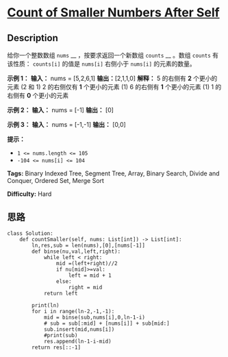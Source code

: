 # [Count of Smaller Numbers After Self][title]

## Description

给你一个整数数组 `nums` __ ，按要求返回一个新数组 `counts` __ 。数组 `counts` 有该性质： `counts[i]` 的值是
`nums[i]` 右侧小于 `nums[i]` 的元素的数量。



**示例 1：**
            **输入：** nums = [5,2,6,1]    **输出：**[2,1,1,0]     **解释：**    5 的右侧有 **2** 个更小的元素 (2 和 1)    2 的右侧仅有 **1** 个更小的元素 (1)    6 的右侧有 **1** 个更小的元素 (1)    1 的右侧有 **0** 个更小的元素    

**示例 2：**
            **输入：** nums = [-1]    **输出：** [0]    

**示例 3：**
            **输入：** nums = [-1,-1]    **输出：** [0,0]    



**提示：**

  * `1 <= nums.length <= 105`
  * `-104 <= nums[i] <= 104`


**Tags:** Binary Indexed Tree, Segment Tree, Array, Binary Search, Divide and Conquer, Ordered Set, Merge Sort

**Difficulty:** Hard

## 思路

``` python3
class Solution:
    def countSmaller(self, nums: List[int]) -> List[int]:
        ln,res,sub = len(nums),[0],[nums[-1]]
        def binse(nu,val,left,right):
            while left < right:
                mid =(left+right)//2
                if nu[mid]>=val:
                    left = mid + 1
                else:
                    right = mid
            return left

        print(ln)
        for i in range(ln-2,-1,-1):
            mid = binse(sub,nums[i],0,ln-1-i)
            # sub = sub[:mid] + [nums[i]] + sub[mid:]
            sub.insert(mid,nums[i])
            #print(sub)
            res.append(ln-1-i-mid)
        return res[::-1]
```

[title]: https://leetcode-cn.com/problems/count-of-smaller-numbers-after-self

